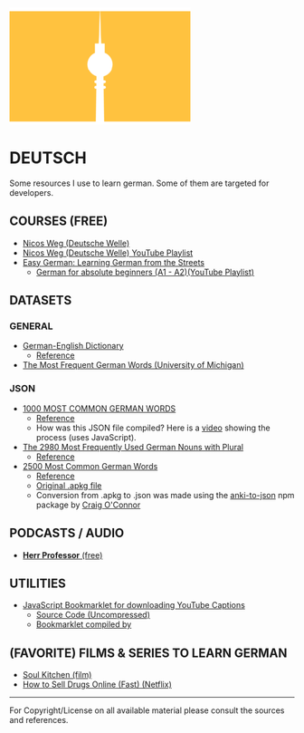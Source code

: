![](./assets/BerlinBerlin.png)

# DEUTSCH

Some resources I use to learn german. Some of them are targeted for developers.

## COURSES (FREE)

- [Nicos Weg (Deutsche Welle)](https://learngerman.dw.com/en/nicos-weg/c-36519789)
- [Nicos Weg (Deutsche Welle) YouTube Playlist](https://www.youtube.com/playlist?list=PLs7zUO7VPyJ5DV1iBRgSw2uDl832n0bLg)
- [Easy German: Learning German from the Streets](https://www.easygerman.org/)
    - [German for absolute beginners (A1 - A2)(YouTube Playlist)](https://www.youtube.com/playlist?list=PLk1fjOl39-50WX8xiXwIBUcbdtMjlaZSj)

## DATASETS

### GENERAL

- [German-English Dictionary](./data/de-en.txt)
    - [Reference](http://dict.tu-chemnitz.de/)
- [The Most Frequent German Words (University of Michigan)](https://resources.german.lsa.umich.edu/vokabeln/frequent-words/)

### JSON

- [1000 MOST COMMON GERMAN WORDS](./data/1000.most.common.german.words.json)
    - [Reference](https://1000mostcommonwords.com/1000-most-common-german-words/)
    - How was this JSON file compiled? Here is a [video](https://www.youtube.com/watch?v=eDn663zhdhY) showing the process (uses JavaScript). 
- [The 2980 Most Frequently Used German Nouns with Plural](./data/frequent.nouns.neri.json) 
    - [Reference](http://frequencylists.blogspot.com/2016/01/the-2980-most-frequently-used-german.html)
- [2500 Most Common German Words](./data/2500_Most_Common_German_Words.json)
    - [Reference](https://ankiweb.net/shared/info/1449981999)
    - [Original .apkg file](2500_Most_Common_German_Words.apkg)
    - Conversion from .apkg to .json was made using the [anki-to-json](https://github.com/CraigglesO/anki-to-json) npm package by [Craig O'Connor](https://github.com/CraigglesO)

## PODCASTS / AUDIO

- [**Herr Professor** (free)](https://www.herrprofessor.com/en/podcast/)

## UTILITIES

- [JavaScript Bookmarklet for downloading YouTube Captions](./utils/youtube.captions.download.min.js)
    - [Source Code (Uncompressed)](./utils/youtube.captions.download.js)
    - [Bookmarklet compiled by](https://chriszarate.github.io/bookmarkleter/)

## (FAVORITE) FILMS & SERIES TO LEARN GERMAN

- [Soul Kitchen (film)](https://www.imdb.com/title/tt1244668/)
- [How to Sell Drugs Online (Fast) (Netflix)](https://www.imdb.com/title/tt9184994/)

---

For Copyright/License on all available material please consult the sources and references.
